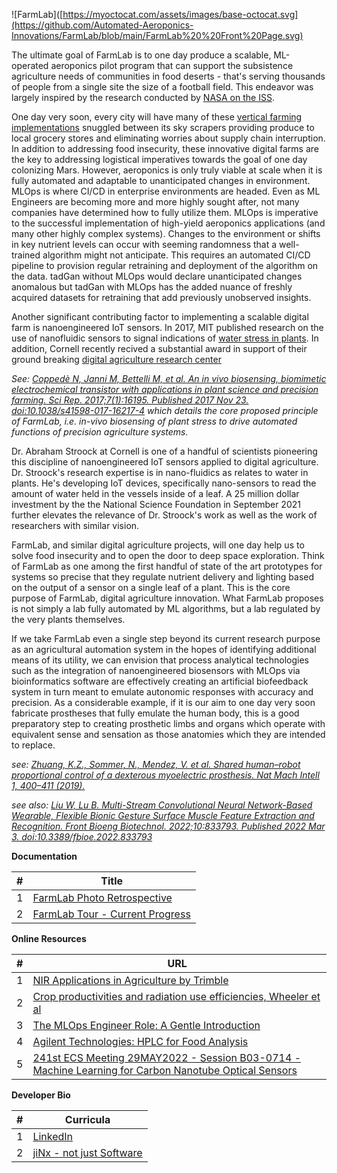 ![FarmLab]([https://myoctocat.com/assets/images/base-octocat.svg](https://github.com/Automated-Aeroponics-Innovations/FarmLab/blob/main/FarmLab%20%20Front%20Page.svg)

The ultimate goal of FarmLab is to one day produce a scalable, ML-operated aeroponics pilot program that can support the subsistence agriculture needs of communities in food deserts - that's serving thousands of people from a single site the size of a football field.  This endeavor was largely inspired by the research conducted by [NASA on the ISS](https://www.nasa.gov/content/growing-plants-in-space).


One day very soon, every city will have many of these [vertical farming implementations](https://verticalharvestfarms.com/) snuggled between its sky scrapers providing produce to local grocery stores and eliminating worries about supply chain interruption.  In addition to addressing food insecurity, these innovative digital farms are the key to addressing logistical imperatives towards the goal of one day colonizing Mars.  However, aeroponics is only truly viable at scale when it is fully automated and adaptable to unanticipated changes in environment. MLOps is where CI/CD in enterprise environments are headed.  Even as ML Engineers are becoming more and more highly sought after, not many companies have determined how to fully utilize them.  MLOps is imperative to the successful implementation of high-yield aeroponics applications (and many other highly complex systems).  Changes to the environment or shifts in key nutrient levels can occur with seeming randomness that a well-trained algorithm might not anticipate.  This requires an automated CI/CD pipeline to provision regular retraining and deployment of the algorithm on the data.  tadGan without MLOps would declare unanticipated changes anomalous but tadGan with MLOps has the added nuance of freshly acquired datasets for retraining that add previously unobserved insights.  
 
 
Another significant contributing factor to implementing a scalable digital farm is nanoengineered IoT sensors.  In 2017, MIT published research on the use of nanofluidic sensors to signal indications of [water stress in plants](https://news.mit.edu/2017/sensors-applied-plant-leaves-warn-water-shortage-1108https://pubs.rsc.org/en/Content/ArticleLanding/2017/LC/C7LC00930E#!divAbstract).  In addition, Cornell recently recived a substantial award in support of their ground breaking [digital agriculture research center](https://news.cornell.edu/stories/2021/09/25m-center-will-use-digital-tools-communicate-plants)


*See:  [Coppedè N, Janni M, Bettelli M, et al. An in vivo biosensing, biomimetic electrochemical transistor with applications in plant science and precision farming. Sci Rep. 2017;7(1):16195. Published 2017 Nov 23. doi:10.1038/s41598-017-16217-4](https://www.ncbi.nlm.nih.gov/pmc/articles/PMC5700984/) which details the core proposed principle of FarmLab, i.e. in-vivo biosensing of plant stress to drive automated functions of precision agriculture systems.*

 
Dr. Abraham Stroock at Cornell is one of a handful of scientists pioneering this discipline of nanoengineered IoT sensors applied to digital agriculture.  Dr. Stroock's research expertise is in nano-fluidics as relates to water in plants.  He's developing IoT devices, specifically nano-sensors to read the amount of water held in the vessels inside of a leaf.  A 25 million dollar investment by the the National Science Foundation in September 2021 further elevates the relevance of Dr. Stroock's work as well as the work of researchers with similar vision.  
 

FarmLab, and similar digital agriculture projects, will one day help us to solve food insecurity and to open the door to deep space exploration.  Think of FarmLab as one among the first handful  of state of the art prototypes for systems so precise that they regulate nutrient delivery and lighting based on the output of a sensor on a single leaf of a plant.  This is the core purpose of FarmLab, digital agriculture innovation.  What FarmLab proposes is not simply a lab fully automated by ML algorithms, but a lab regulated by the very plants themselves.  

If we take FarmLab even a single step beyond its current research purpose as an agricultural automation system in the hopes of identifying additional means of its utility, we can envision that process analytical technologies such as the integration of nanoengineered biosensors with MLOps via bioinformatics software are effectively creating an artificial biofeedback system in turn meant to emulate autonomic responses with accuracy and precision.  As a considerable example, if it is our aim to one day very soon fabricate prostheses that fully emulate the human body, this is a good preparatory step to creating prosthetic limbs and organs which operate with equivalent sense and sensation as those anatomies which they are intended to replace.

*see:  [Zhuang, K.Z., Sommer, N., Mendez, V. et al. Shared human–robot proportional control of a dexterous myoelectric prosthesis. Nat Mach Intell 1, 400–411 (2019).](https://doi.org/10.1038/s42256-019-0093-5)*

*see also: [Liu W, Lu B. Multi-Stream Convolutional Neural Network-Based Wearable, Flexible Bionic Gesture Surface Muscle Feature Extraction and Recognition. Front Bioeng Biotechnol. 2022;10:833793. Published 2022 Mar 3. doi:10.3389/fbioe.2022.833793](https://www.ncbi.nlm.nih.gov/pmc/articles/PMC8927293/)*




**Documentation**

| #    |      Title                
|------|---------------------------
| 1    | [FarmLab Photo Retrospective](https://youtu.be/E-TNKgtvq4k)
| 2    | [FarmLab Tour - Current Progress](https://youtube.com/shorts/kHuJHQqgwsg?feature=share)




**Online Resources**

| #   |      URL               
|-----|---------------------------
| 1   | [NIR Applications in Agriculture by Trimble](https://felixinstruments.com/blog/nir-applications-in-agriculture-everything-you-need-to-know-for-2020/)
| 2   | [Crop productivities and radiation use efficiencies, Wheeler et al](https://github.com/Automated-Aeroponics-Innovations/FarmLab/blob/main/Supplemental%20Documents/Adv-Space-Res-2008-Crop-Prod-and-Rad-Use-Eff.pdf)
| 3   | [The MLOps Engineer Role: A Gentle Introduction](https://towardsdatascience.com/the-mlops-engineer-role-a-gentle-introduction-8d94cdc73904)
| 4   | [Agilent Technologies: HPLC for Food Analysis](https://github.com/Automated-Aeroponics-Innovations/FarmLab/blob/main/Supplemental%20Documents/HPLC%20For%20Food%20Analysis%20Agilent%20Technologies.pdf)
| 5   | [241st ECS Meeting 29MAY2022 - Session B03-0714 - Machine Learning for Carbon Nanotube Optical Sensors](https://ecs.confex.com/ecs/241/meetingapp.cgi/Paper/159177)






**Developer Bio**

| #    |      Curricula                
|------|---------------------------
| 1    | [LinkedIn](https://www.linkedin.com/in/anthemrukiya/)
| 2    | [jiNx - not just Software](https://anthemwingate.github.io/jiNx/)

